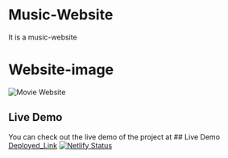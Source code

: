 # Music-Website
It is a music-website

# Website-image
![Movie Website](movie-website.png)

## Live Demo
You can check out the live demo of the project at ## Live Demo
[Deployed_Link](https://lucky-brioche-8c3c8e.netlify.app/)
[![Netlify Status](https://api.netlify.com/api/v1/badges/3c1bd05b-06fe-4055-9154-92415e6111e4/deploy-status)](https://app.netlify.com/sites/lucky-brioche-8c3c8e/deploys)

